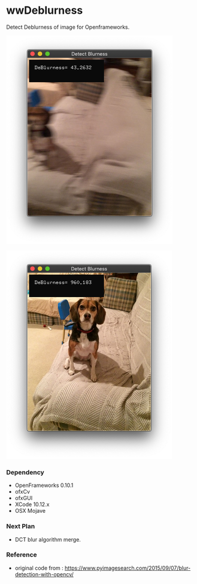 # wwDeblurness
Detect Deblurness of image for Openframeworks.

![example]( https://github.com/bemoregt/ofxDeblurness/blob/master/test1.png "Example Screenshot")

![gif example]( https://github.com/bemoregt/ofxDeblurness/blob/master/test2.png "Example Screenshot")

### Dependency
- OpenFrameworks 0.10.1
- ofxCv
- ofxGUI
- XCode 10.12.x
- OSX Mojave

### Next Plan
- DCT blur algorithm merge.

### Reference
- original code from : https://www.pyimagesearch.com/2015/09/07/blur-detection-with-opencv/
